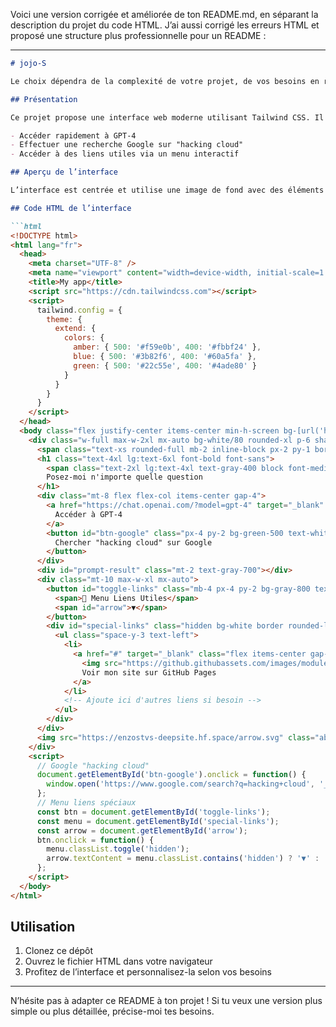 Voici une version corrigée et améliorée de ton README.md, en séparant la description du projet du code HTML. J’ai aussi corrigé les erreurs HTML et proposé une structure plus professionnelle pour un README :

---

```markdown
# jojo-S

Le choix dépendra de la complexité de votre projet, de vos besoins en ressources et de votre budget.

## Présentation

Ce projet propose une interface web moderne utilisant Tailwind CSS. Il permet de :

- Accéder rapidement à GPT-4
- Effectuer une recherche Google sur "hacking cloud"
- Accéder à des liens utiles via un menu interactif

## Aperçu de l’interface

L’interface est centrée et utilise une image de fond avec des éléments stylisés grâce à Tailwind CSS. Un menu déroulant permet d’afficher des liens utiles, et plusieurs boutons facilitent l’interaction.

## Code HTML de l’interface

```html
<!DOCTYPE html>
<html lang="fr">
  <head>
    <meta charset="UTF-8" />
    <meta name="viewport" content="width=device-width, initial-scale=1.0" />
    <title>My app</title>
    <script src="https://cdn.tailwindcss.com"></script>
    <script>
      tailwind.config = {
        theme: {
          extend: {
            colors: {
              amber: { 500: '#f59e0b', 400: '#fbbf24' },
              blue: { 500: '#3b82f6', 400: '#60a5fa' },
              green: { 500: '#22c55e', 400: '#4ade80' }
            }
          }
        }
      }
    </script>
  </head>
  <body class="flex justify-center items-center min-h-screen bg-[url('https://images.unsplash.com/photo-1506744038136-46273834b3fb?auto=format&fit=crop&w=1500&q=80')] bg-cover bg-center font-sans">
    <div class="w-full max-w-2xl mx-auto bg-white/80 rounded-xl p-6 shadow-lg relative">
      <span class="text-xs rounded-full mb-2 inline-block px-2 py-1 border border-amber-500/15 bg-amber-500/15 text-amber-500">🔥</span>
      <h1 class="text-4xl lg:text-6xl font-bold font-sans">
        <span class="text-2xl lg:text-4xl text-gray-400 block font-medium">Je suis prêt à travailler</span>
        Posez-moi n'importe quelle question
      </h1>
      <div class="mt-8 flex flex-col items-center gap-4">
        <a href="https://chat.openai.com/?model=gpt-4" target="_blank" class="px-4 py-2 bg-amber-500 text-white rounded hover:bg-amber-400 transition">
          Accéder à GPT-4
        </a>
        <button id="btn-google" class="px-4 py-2 bg-green-500 text-white rounded hover:bg-green-400 transition">
          Chercher "hacking cloud" sur Google
        </button>
      </div>
      <div id="prompt-result" class="mt-2 text-gray-700"></div>
      <div class="mt-10 max-w-xl mx-auto">
        <button id="toggle-links" class="mb-4 px-4 py-2 bg-gray-800 text-white rounded hover:bg-gray-700 transition w-full flex items-center justify-between">
          <span>🔗 Menu Liens Utiles</span>
          <span id="arrow">▼</span>
        </button>
        <div id="special-links" class="hidden bg-white border rounded-lg shadow p-4">
          <ul class="space-y-3 text-left">
            <li>
              <a href="#" target="_blank" class="flex items-center gap-2">
                <img src="https://github.githubassets.com/images/modules/logos_page/GitHub-Mark.png" alt="GitHub Pages" class="w-6 h-6 rounded" />
                Voir mon site sur GitHub Pages
              </a>
            </li>
            <!-- Ajoute ici d'autres liens si besoin -->
          </ul>
        </div>
      </div>
      <img src="https://enzostvs-deepsite.hf.space/arrow.svg" class="absolute bottom-8 left-0 w-[100px] transform rotate-[30deg]" />
    </div>
    <script>
      // Google "hacking cloud"
      document.getElementById('btn-google').onclick = function() {
        window.open('https://www.google.com/search?q=hacking+cloud', '_blank');
      };
      // Menu liens spéciaux
      const btn = document.getElementById('toggle-links');
      const menu = document.getElementById('special-links');
      const arrow = document.getElementById('arrow');
      btn.onclick = function() {
        menu.classList.toggle('hidden');
        arrow.textContent = menu.classList.contains('hidden') ? '▼' : '▲';
      };
    </script>
  </body>
</html>
```

## Utilisation

1. Clonez ce dépôt
2. Ouvrez le fichier HTML dans votre navigateur
3. Profitez de l’interface et personnalisez-la selon vos besoins

---

N’hésite pas à adapter ce README à ton projet ! Si tu veux une version plus simple ou plus détaillée, précise-moi tes besoins.

